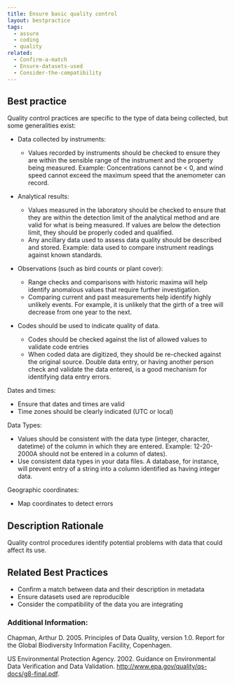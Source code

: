 ```yaml
---
title: Ensure basic quality control
layout: bestpractice
tags:
  - assure
  - coding
  - quality
related:
  - Confirm-a-match
  - Ensure-datasets-used
  - Consider-the-compatibility
---
```


## Best practice

Quality control practices are specific to the type of data being collected, but some generalities exist:

- Data collected by instruments:
  - Values recorded by instruments should be checked to ensure they are within the sensible range of the instrument and the property being measured. Example: Concentrations cannot be < 0, and wind speed cannot exceed the maximum speed that the anemometer can record.

- Analytical results:

  - Values measured in the laboratory should be checked to ensure that they are within the detection limit of the analytical method and are valid for what is being measured. If values are below the detection limit, they should be properly coded and qualified.
  - Any ancillary data used to assess data quality should be described and stored. Example: data used to compare instrument readings against known standards.

- Observations (such as bird counts or plant cover):

  - Range checks and comparisons with historic maxima will help identify anomalous values that require further investigation.
  - Comparing current and past measurements help identify highly unlikely events. For example, it is unlikely that the girth of a tree will decrease from one year to the next.

- Codes should be used to indicate quality of data.

  - Codes should be checked against the list of allowed values to validate code entries
  - When coded data are digitized, they should be re-checked against the original source. Double data entry, or having another person check and validate the data entered, is a good mechanism for identifying data entry errors.

Dates and times:

- Ensure that dates and times are valid
- Time zones should be clearly indicated (UTC or local)

Data Types:

- Values should be consistent with the data type (integer, character, datetime) of the column in which they are entered. Example: 12-20-2000A should not be entered in a column of dates).
- Use consistent data types in your data files. A database, for instance, will prevent entry of a string into a column identified as having integer data.

Geographic coordinates:

- Map coordinates to detect errors

## Description Rationale

Quality control procedures identify potential problems with data that could affect its use.

## Related Best Practices

- Confirm a match between data and their description in metadata
- Ensure datasets used are reproducible
- Consider the compatibility of the data you are integrating

### Additional Information:

Chapman, Arthur D. 2005. Principles of Data Quality, version 1.0. Report for the Global Biodiversity Information Facility, Copenhagen.

US Environmental Protection Agency. 2002. Guidance on Environmental Data Verification and Data Validation. http://www.epa.gov/quality/qs-docs/g8-final.pdf.

